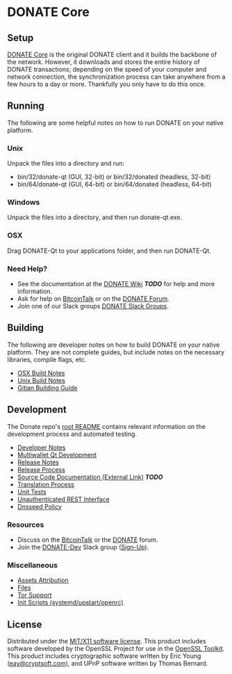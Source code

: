 DONATE Core
=====================

Setup
---------------------
[DONATE Core](http://donate.org/wallet) is the original DONATE client and it builds the backbone of the network. However, it downloads and stores the entire history of DONATE transactions; depending on the speed of your computer and network connection, the synchronization process can take anywhere from a few hours to a day or more. Thankfully you only have to do this once.

Running
---------------------
The following are some helpful notes on how to run DONATE on your native platform.

### Unix

Unpack the files into a directory and run:

- bin/32/donate-qt (GUI, 32-bit) or bin/32/donated (headless, 32-bit)
- bin/64/donate-qt (GUI, 64-bit) or bin/64/donated (headless, 64-bit)

### Windows

Unpack the files into a directory, and then run donate-qt.exe.

### OSX

Drag DONATE-Qt to your applications folder, and then run DONATE-Qt.

### Need Help?

* See the documentation at the [DONATE Wiki](https://en.bitcoin.it/wiki/Main_Page) ***TODO***
for help and more information.
* Ask for help on [BitcoinTalk](https://bitcointalk.org/index.php?topic=1262920.0) or on the [DONATE Forum](http://forum.donate.org/).
* Join one of our Slack groups [DONATE Slack Groups](https://donate.org/slack-logins/).

Building
---------------------
The following are developer notes on how to build DONATE on your native platform. They are not complete guides, but include notes on the necessary libraries, compile flags, etc.

- [OSX Build Notes](build-osx.md)
- [Unix Build Notes](build-unix.md)
- [Gitian Building Guide](gitian-building.md)

Development
---------------------
The Donate repo's [root README](https://github.com/DONATE-Project/DONATE/blob/master/README.md) contains relevant information on the development process and automated testing.

- [Developer Notes](developer-notes.md)
- [Multiwallet Qt Development](multiwallet-qt.md)
- [Release Notes](release-notes.md)
- [Release Process](release-process.md)
- [Source Code Documentation (External Link)](https://dev.visucore.com/bitcoin/doxygen/) ***TODO***
- [Translation Process](translation_process.md)
- [Unit Tests](unit-tests.md)
- [Unauthenticated REST Interface](REST-interface.md)
- [Dnsseed Policy](dnsseed-policy.md)

### Resources

* Discuss on the [BitcoinTalk](https://bitcointalk.org/index.php?topic=1262920.0) or the [DONATE](http://forum.donate.org/) forum.
* Join the [DONATE-Dev](https://donate-dev.slack.com/) Slack group ([Sign-Up](https://donate-dev.herokuapp.com/)).

### Miscellaneous
- [Assets Attribution](assets-attribution.md)
- [Files](files.md)
- [Tor Support](tor.md)
- [Init Scripts (systemd/upstart/openrc)](init.md)

License
---------------------
Distributed under the [MIT/X11 software license](http://www.opensource.org/licenses/mit-license.php).
This product includes software developed by the OpenSSL Project for use in the [OpenSSL Toolkit](https://www.openssl.org/). This product includes
cryptographic software written by Eric Young ([eay@cryptsoft.com](mailto:eay@cryptsoft.com)), and UPnP software written by Thomas Bernard.
